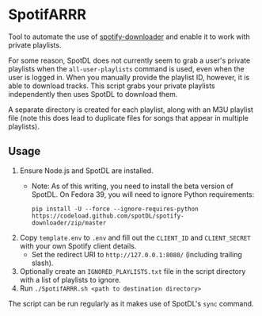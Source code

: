 # SpotifARRR

Tool to automate the use of [spotify-downloader](https://github.com/spotDL/spotify-downloader) and enable it to work with private playlists.

For some reason, SpotDL does not currently seem to grab a user's private playlists when the `all-user-playlists` command is used, even when the user is logged in. When you manually provide the playlist ID, however, it is able to download tracks. This script grabs your private playlists independently then uses SpotDL to download them.

A separate directory is created for each playlist, along with an M3U playlist file (note this does lead to duplicate files for songs that appear in multiple playlists).

## Usage

1. Ensure Node.js and SpotDL are installed.
   - Note: As of this writing, you need to install the beta version of SpotDL. On Fedora 39, you will need to ignore Python requirements:
   
     `pip install -U --force --ignore-requires-python https://codeload.github.com/spotDL/spotify-downloader/zip/master`
2. Copy `template.env` to `.env` and fill out the `CLIENT_ID` and `CLIENT_SECRET` with your own Spotify client details.
   - Set the redirect URI to `http://127.0.0.1:8080/` (including trailing slash).
3. Optionally create an `IGNORED_PLAYLISTS.txt` file in the script directory with a list of playlists to ignore.
4. Run `./SpotifARRR.sh <path to destination directory>`

The script can be run regularly as it makes use of SpotDL's `sync` command.